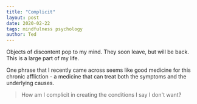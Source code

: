 ```yaml
---
title: "Complicit"
layout: post
date: 2020-02-22
tags: mindfulness psychology
author: Ted
---
```

Objects of discontent pop to my mind. They soon leave, but will be back. This is a large part of my life.

One phrase that I recently came across seems like good medicine for this chronic affliction - a medicine that can treat both the symptoms and the underlying causes.

> How am I complicit in creating the conditions I say I don't want?
